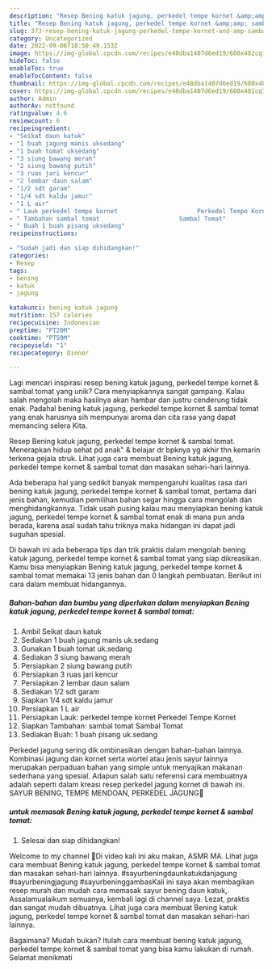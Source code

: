 ```yaml
---
description: "Resep Bening katuk jagung, perkedel tempe kornet &amp;amp; sambal tomat yang Enak"
title: "Resep Bening katuk jagung, perkedel tempe kornet &amp;amp; sambal tomat yang Enak"
slug: 373-resep-bening-katuk-jagung-perkedel-tempe-kornet-and-amp-sambal-tomat-yang-enak
category: Uncategorized
date: 2022-09-06T18:50:49.153Z
image: https://img-global.cpcdn.com/recipes/e48dba1407d6ed19/680x482cq70/bening-katuk-jagung-perkedel-tempe-kornet-sambal-tomat-foto-resep-utama.jpg
hideToc: false
enableToc: true
enableTocContent: false
thumbnail: https://img-global.cpcdn.com/recipes/e48dba1407d6ed19/680x482cq70/bening-katuk-jagung-perkedel-tempe-kornet-sambal-tomat-foto-resep-utama.jpg
cover: https://img-global.cpcdn.com/recipes/e48dba1407d6ed19/680x482cq70/bening-katuk-jagung-perkedel-tempe-kornet-sambal-tomat-foto-resep-utama.jpg
author: Admin
authorAv: notfound
ratingvalue: 4.6
reviewcount: 6
recipeingredient:
- "Seikat daun katuk"
- "1 buah jagung manis uksedang"
- "1 buah tomat uksedang"
- "3 siung bawang merah"
- "2 siung bawang putih"
- "3 ruas jari kencur"
- "2 lembar daun salam"
- "1/2 sdt garam"
- "1/4 sdt kaldu jamur"
- "1 L air"
- " Lauk perkedel tempe kornet                      Perkedel Tempe Kornet"
- " Tambahan sambal tomat                      Sambal Tomat"
- " Buah 1 buah pisang uksedang"
recipeinstructions:

- "Sudah jadi dan siap dihidangkan!"
categories:
- Resep
tags:
- bening
- katuk
- jagung

katakunci: bening katuk jagung 
nutrition: 157 calories
recipecuisine: Indonesian
preptime: "PT20M"
cooktime: "PT59M"
recipeyield: "1"
recipecategory: Dinner

---
```





Lagi mencari inspirasi resep bening katuk jagung, perkedel tempe kornet &amp; sambal tomat yang unik? Cara menyiapkannya sangat gampang. Kalau salah mengolah maka hasilnya akan hambar dan justru cenderung tidak enak. Padahal bening katuk jagung, perkedel tempe kornet &amp; sambal tomat yang enak harusnya sih mempunyai aroma dan cita rasa yang dapat memancing selera Kita.





Resep Bening katuk jagung, perkedel tempe kornet &amp; sambal tomat. Menerapkan hidup sehat pd anak&#34; &amp; belajar dr bpknya yg akhir thn kemarin terkena gejala struk. Lihat juga cara membuat Bening katuk jagung, perkedel tempe kornet &amp; sambal tomat dan masakan sehari-hari lainnya.

Ada beberapa hal yang sedikit banyak mempengaruhi kualitas rasa dari bening katuk jagung, perkedel tempe kornet &amp; sambal tomat, pertama dari jenis bahan, kemudian pemilihan bahan segar hingga cara mengolah dan menghidangkannya. Tidak usah pusing kalau mau menyiapkan bening katuk jagung, perkedel tempe kornet &amp; sambal tomat enak di mana pun anda berada, karena asal sudah tahu triknya maka hidangan ini dapat jadi suguhan spesial.






Di bawah ini ada beberapa tips dan trik praktis dalam mengolah bening katuk jagung, perkedel tempe kornet &amp; sambal tomat yang siap dikreasikan. Kamu bisa menyiapkan Bening katuk jagung, perkedel tempe kornet &amp; sambal tomat memakai 13 jenis bahan dan 0 langkah pembuatan. Berikut ini cara dalam membuat hidangannya.

<!--inarticleads1-->

##### Bahan-bahan dan bumbu yang diperlukan dalam menyiapkan Bening katuk jagung, perkedel tempe kornet &amp; sambal tomat:

1. Ambil Seikat daun katuk
1. Sediakan 1 buah jagung manis uk.sedang
1. Gunakan 1 buah tomat uk.sedang
1. Sediakan 3 siung bawang merah
1. Persiapkan 2 siung bawang putih
1. Persiapkan 3 ruas jari kencur
1. Persiapkan 2 lembar daun salam
1. Sediakan 1/2 sdt garam
1. Siapkan 1/4 sdt kaldu jamur
1. Persiapkan 1 L air
1. Persiapkan  Lauk: perkedel tempe kornet                      Perkedel Tempe Kornet
1. Siapkan  Tambahan: sambal tomat                      Sambal Tomat
1. Sediakan  Buah: 1 buah pisang uk.sedang


Perkedel jagung sering dik ombinasikan dengan bahan-bahan lainnya. Kombinasi jagung dan kornet serta wortel atau jenis sayur lainnya merupakan perpaduan bahan yang simple untuk menyajikan makanan sederhana yang spesial. Adapun salah satu referensi cara membuatnya adalah seperti dalam kreasi resep perkedel jagung kornet di bawah ini. SAYUR BENING, TEMPE MENDOAN, PERKEDEL JAGUNG🤤 

<!--inarticleads2-->

#####  untuk memasak Bening katuk jagung, perkedel tempe kornet &amp; sambal tomat:


1. Selesai dan siap dihidangkan!

Welcome to my channel 🤗Di video kali ini aku makan, ASMR MA. Lihat juga cara membuat Bening katuk jagung, perkedel tempe kornet &amp; sambal tomat dan masakan sehari-hari lainnya. #sayurbeningdaunkatukdanjagung #sayurbeningjagung #sayurbeninggambasKali ini saya akan membagikan resep murah dan mudah cara memasak sayur bening daun katuk,. Assalamualaikum semuanya, kembali lagi di channel saya. Lezat, praktis dan sangat mudah dibuatnya. Lihat juga cara membuat Bening katuk jagung, perkedel tempe kornet &amp; sambal tomat dan masakan sehari-hari lainnya. 

Bagaimana? Mudah bukan? Itulah cara membuat bening katuk jagung, perkedel tempe kornet &amp; sambal tomat yang bisa kamu lakukan di rumah. Selamat menikmati
